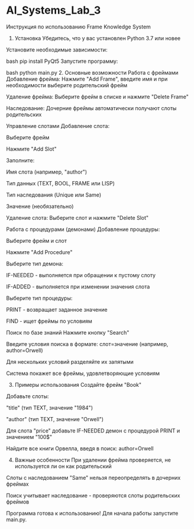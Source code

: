 # AI_Systems_Lab_3
Инструкция по использованию Frame Knowledge System
1. Установка
Убедитесь, что у вас установлен Python 3.7 или новее

Установите необходимые зависимости:

bash
pip install PyQt5
Запустите программу:

bash
python main.py
2. Основные возможности
Работа с фреймами
Добавление фрейма: Нажмите "Add Frame", введите имя и при необходимости выберите родительский фрейм

Удаление фрейма: Выберите фрейм в списке и нажмите "Delete Frame"

Наследование: Дочерние фреймы автоматически получают слоты родительских

Управление слотами
Добавление слота:

Выберите фрейм

Нажмите "Add Slot"

Заполните:

Имя слота (например, "author")

Тип данных (TEXT, BOOL, FRAME или LISP)

Тип наследования (Unique или Same)

Значение (необязательно)

Удаление слота: Выберите слот и нажмите "Delete Slot"

Работа с процедурами (демонами)
Добавление процедуры:

Выберите фрейм и слот

Нажмите "Add Procedure"

Выберите тип демона:

IF-NEEDED - выполняется при обращении к пустому слоту

IF-ADDED - выполняется при изменении значения слота

Выберите тип процедуры:

PRINT - возвращает заданное значение

FIND - ищет фреймы по условиям

Поиск по базе знаний
Нажмите кнопку "Search"

Введите условия поиска в формате: слот=значение (например, author=Orwell)

Для нескольких условий разделяйте их запятыми

Система покажет все фреймы, удовлетворяющие условиям

3. Примеры использования
Создайте фрейм "Book"

Добавьте слоты:

"title" (тип TEXT, значение "1984")

"author" (тип TEXT, значение "Orwell")

Для слота "price" добавьте IF-NEEDED демон с процедурой PRINT и значением "100$"

Найдите все книги Орвелла, введя в поиск: author=Orwell

4. Важные особенности
При удалении фрейма проверяется, не используется ли он как родительский

Слоты с наследованием "Same" нельзя переопределять в дочерних фреймах

Поиск учитывает наследование - проверяются слоты родительских фреймов

Программа готова к использованию! Для начала работы запустите main.py.
